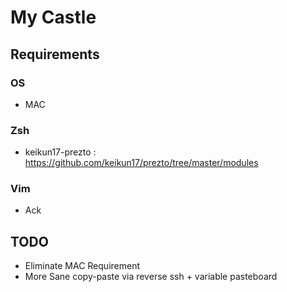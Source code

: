# My Castle

## Requirements

### OS

* MAC

### Zsh

* keikun17-prezto : https://github.com/keikun17/prezto/tree/master/modules

### Vim

* Ack

## TODO

* Eliminate MAC Requirement
* More Sane copy-paste via reverse ssh + variable pasteboard

